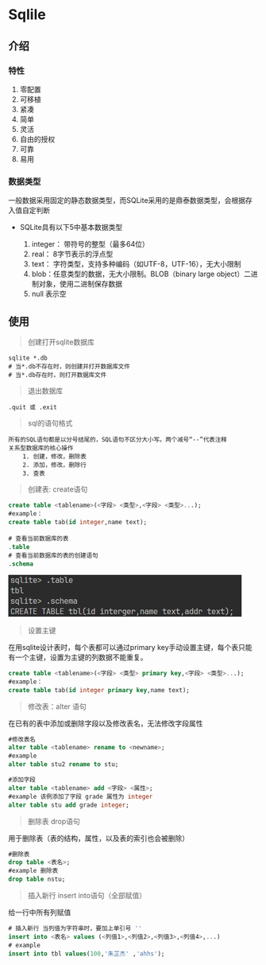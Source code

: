 # Sqlile

## 介绍 

### 特性

1. 零配置
2. 可移植
3. 紧凑
4. 简单
5. 灵活
6. 自由的授权
7. 可靠
8. 易用

### 数据类型

一般数据采用固定的静态数据类型，而SQLite采用的是鼎泰数据类型，会根据存入值自定判断
- SQLite具有以下5中基本数据类型
    
    1. integer： 带符号的整型（最多64位）
    2. real： 8字节表示的浮点型
    3. text： 字符类型，支持多种编码（如UTF-8，UTF-16），无大小限制
    4. blob：任意类型的数据，无大小限制。BLOB（binary large object）二进制对象，使用二进制保存数据
    5. null 表示空

## 使用

>创建打开sqlite数据库

```shell
sqlite *.db 
# 当*.db不存在时，则创建并打开数据库文件
# 当*.db存在时，则打开数据库文件 
```
>退出数据库

```shell
.quit 或 .exit
```

>sql的语句格式
```
所有的SQL语句都是以分号结尾的，SQL语句不区分大小写。两个减号“--”代表注释
关系型数据库的核心操作
    1. 创建，修改，删除表
    2. 添加，修改，删除行
    3. 查表
```

>创建表: create语句
```sql
create table <tablename>(<字段> <类型>,<字段> <类型>...);
#example： 
create table tab(id integer,name text);

# 查看当前数据库的表
.table
# 查看当前数据库的表的创建语句
.schema
```
![查看表](./Sqlite.assets/sqlitelooktab.png)

> 设置主键

在用sqlite设计表时，每个表都可以通过primary key手动设置主键，每个表只能有一个主键，设置为主键的列数据不能重复。
```sql
create table <tablename>(<字段> <类型> primary key,<字段> <类型>...);
#example： 
create table tab(id integer primary key,name text);
```

> 修改表：alter 语句

在已有的表中添加或删除字段以及修改表名，无法修改字段属性
```sql
#修改表名
alter table <tablename> rename to <newname>;
#example
alter table stu2 rename to stu;
```
```sql
#添加字段
alter table <tablename> add <字段> <属性>;
#example 该例添加了字段 grade 属性为 integer
alter table stu add grade integer;
```

>删除表 drop语句

用于删除表（表的结构，属性，以及表的索引也会被删除）
```sql
#删除表
drop table <表名>;
#example 删除表
drop table nstu;
```

> 插入新行 insert into语句（全部赋值）

给一行中所有列赋值
```sql
# 插入新行 当列值为字符串时，要加上单引号 ''
insert into <表名> values (<列值1>,<列值2>,<列值3>,<列值4>,...)
# example 
insert into tbl values(100,'朱芷杰' ,'ahhs');
```



